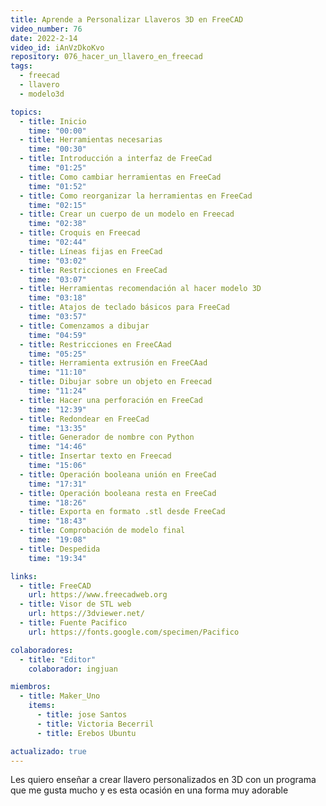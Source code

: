 ```yaml
---
title: Aprende a Personalizar Llaveros 3D en FreeCAD
video_number: 76
date: 2022-2-14
video_id: iAnVzDkoKvo
repository: 076_hacer_un_llavero_en_freecad
tags:
  - freecad
  - llavero
  - modelo3d

topics:
  - title: Inicio
    time: "00:00"
  - title: Herramientas necesarias
    time: "00:30"
  - title: Introducción a interfaz de FreeCad
    time: "01:25"
  - title: Como cambiar herramientas en FreeCad
    time: "01:52"
  - title: Como reorganizar la herramientas en FreeCad
    time: "02:15"
  - title: Crear un cuerpo de un modelo en Freecad
    time: "02:38"
  - title: Croquis en Freecad
    time: "02:44"
  - title: Líneas fijas en FreeCad
    time: "03:02"
  - title: Restricciones en FreeCad
    time: "03:07"
  - title: Herramientas recomendación al hacer modelo 3D
    time: "03:18"
  - title: Atajos de teclado básicos para FreeCad
    time: "03:57"
  - title: Comenzamos a dibujar
    time: "04:59"
  - title: Restricciones en FreeCAad
    time: "05:25"
  - title: Herramienta extrusión en FreeCAad
    time: "11:10"
  - title: Dibujar sobre un objeto en Freecad
    time: "11:24"
  - title: Hacer una perforación en FreeCad
    time: "12:39"
  - title: Redondear en FreeCad
    time: "13:35"
  - title: Generador de nombre con Python
    time: "14:46"
  - title: Insertar texto en Freecad
    time: "15:06"
  - title: Operación booleana unión en FreeCad
    time: "17:31"
  - title: Operación booleana resta en FreeCad
    time: "18:26"
  - title: Exporta en formato .stl desde FreeCad
    time: "18:43"
  - title: Comprobación de modelo final
    time: "19:08"
  - title: Despedida
    time: "19:34"

links:
  - title: FreeCAD
    url: https://www.freecadweb.org
  - title: Visor de STL web
    url: https://3dviewer.net/
  - title: Fuente Pacifico
    url: https://fonts.google.com/specimen/Pacifico

colaboradores:
  - title: "Editor"
    colaborador: ingjuan

miembros:
  - title: Maker_Uno
    items:
      - title: jose Santos
      - title: Victoria Becerril
      - title: Erebos Ubuntu

actualizado: true
---
```


Les quiero enseñar a crear llavero personalizados en 3D con un programa que me gusta mucho y es esta ocasión en una forma muy adorable
